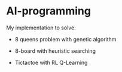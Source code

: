 # AI-programming

My implementation to solve:

* 8 queens problem with genetic algorithm 

* 8-board with heuristic searching

* Tictactoe with RL Q-Learning
